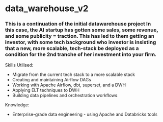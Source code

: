 # data_warehouse_v2 
 
### This is a continuation of the initial datawarehouse project In this case, the AI startup has gotten some sales, some revenue, and some publicity = traction. This has led to them getting an investor, with some tech background who investor is insisting that a new, more scalable, tech-stack be deployed as a condition for the 2nd tranche of her investment into your firm.


Skills Utilised:

- Migrate from the current tech stack to a more scalable stack
- Creating and maintaining Airflow DAGs
- Working with Apache Airflow, dbt, superset, and a DWH
- Applying ELT techniques to DWH
- Building data pipelines and orchestration workflows


Knowledge:
- Enterprise-grade data engineering - using Apache and Databricks tools
